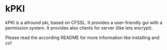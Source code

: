 # kPKI

kPKI is a allround pki, based on CFSSL. It provides a user-friendly gui with a permission system. It provides also clients for server (like lets encrypt).

Please read the according README for more information like installing and co!
